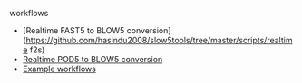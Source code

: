 workflows

- [Realtime FAST5 to BLOW5 conversion](https://github.com/hasindu2008/slow5tools/tree/master/scripts/realtime f2s)
- [Realtime POD5 to BLOW5 conversion](https://github.com/Psy-Fer/blue-crab/tree/main/scripts/realtime-p2s)
- [Example workflows](https://hasindu2008.github.io/slow5tools/workflows.html)
